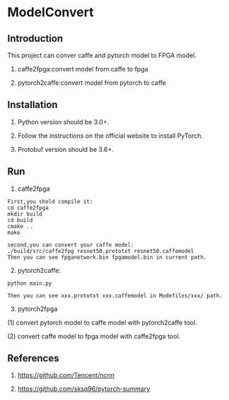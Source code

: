 # ModelConvert

## Introduction

This project can conver caffe and pytorch model to FPGA model. 

1. caffe2fpga:convert model from caffe to fpga

2. pytorch2caffe:convert model from pytorch to caffe 


## Installation

1. Python version should be 3.0+. 

2. Follow the instructions on the official website to install PyTorch.

3. Protobuf version should be 3.6+. 

## Run

1. caffe2fpga

```
First,you shold compile it:
cd caffe2fpga
mkdir build
cd build
cmake ..
make

second,you can convert your caffe model:
./build/src/caffe2fpg resnet50.prototxt resnet50.caffemodel
Then you can see fpganetwork.bin fpgamodel.bin in current path. 

```

2. pytorch2caffe:  

```
python main.py 

Then you can see xxx.prototxt xxx.caffemodel in Modefiles/xxx/ path.
```

3. pytorch2fpga

(1) convert pytorch model to caffe model with pytorch2caffe tool.

(2) convert caffe model to fpga model with caffe2fpga tool.



## References

1. https://github.com/Tencent/ncnn 

2. https://github.com/sksq96/pytorch-summary
